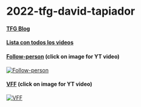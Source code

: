 # 2022-tfg-david-tapiador
#### [TFG Blog](https://roboticslaburjc.github.io/2022-tfg-david-tapiador)
#### [Lista con todos los videos](https://www.youtube.com/playlist?list=PLwon9F3Sr9zQpPTDi3eJkz2FecCw8Dj8W)
#### [Follow-person](https://roboticslaburjc.github.io/2022-tfg-david-tapiador/blog/15th_week/) (click on image for YT video)
[![Follow-person](https://img.youtube.com/vi/IknpvAs_jAo/maxresdefault.jpg)](https://youtu.be/IknpvAs_jAo)
#### [VFF](https://roboticslaburjc.github.io/2022-tfg-david-tapiador/blog/22th_week/) (click on image for YT video)
[![VFF](https://img.youtube.com/vi/EiBT8yqX29Q/maxresdefault.jpg)](https://youtu.be/EiBT8yqX29Q)
